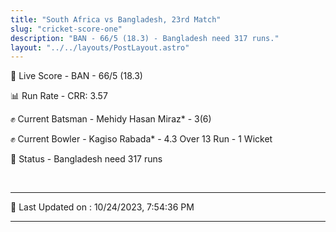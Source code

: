 ```yaml
---
title: "South Africa vs Bangladesh, 23rd Match"
slug: "cricket-score-one"
description: "BAN - 66/5 (18.3) - Bangladesh need 317 runs."
layout: "../../layouts/PostLayout.astro"
---
```


🔴 Live Score - BAN - 66/5 (18.3)  

📊 Run Rate - CRR: 3.57  

✊ Current Batsman - Mehidy Hasan Miraz* - 3(6)  

✊ Current Bowler - Kagiso Rabada* - 4.3 Over 13 Run - 1 Wicket  

📑 Status - Bangladesh need 317 runs

<br />

***

📝 Last Updated on : 10/24/2023, 7:54:36 PM

***

